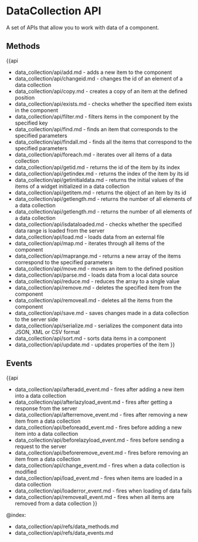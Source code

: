 DataCollection API
=================

A set of APIs that allow you to work with data of a component.

Methods
-----------

{{api
- data_collection/api/add.md - adds a new item to the component
- data_collection/api/changeid.md - changes the id of an element of a data collection
- data_collection/api/copy.md - creates a copy of an item at the defined position
- data_collection/api/exists.md - checks whether the specified item exists in the component
- data_collection/api/filter.md - filters items in the component by the specified key
- data_collection/api/find.md - finds an item that corresponds to the specified parameters
- data_collection/api/findall.md - finds all the items that correspond to the specified parameters
- data_collection/api/foreach.md - iterates over all items of a data collection
- data_collection/api/getid.md - returns the id of the item by its index
- data_collection/api/getindex.md - returns the index of the item by its id
- data_collection/api/getinitialdata.md - returns the initial values of the items of a widget initialized in a data collection
- data_collection/api/getitem.md - returns the object of an item by its id
- data_collection/api/getlength.md - returns the number of all elements of a data collection
- data_collection/api/getlength.md - returns the number of all elements of a data collection
- data_collection/api/isdataloaded.md - checks whether the specified data range is loaded from the server
- data_collection/api/load.md - loads data from an external file
- data_collection/api/map.md - iterates through all items of the component
- data_collection/api/maprange.md - returns a new array of the items correspond to the specified parameters
- data_collection/api/move.md - moves an item to the defined position
- data_collection/api/parse.md - loads data from a local data source
- data_collection/api/reduce.md - reduces the array to a single value
- data_collection/api/remove.md - deletes the specified item from the component
- data_collection/api/removeall.md - deletes all the items from the component
- data_collection/api/save.md - saves changes made in a data collection to the server side
- data_collection/api/serialize.md - serializes the component data into JSON, XML or CSV format
- data_collection/api/sort.md - sorts data items in a component
- data_collection/api/update.md - updates properties of the item
}}

Events
-------------

{{api
- data_collection/api/afteradd_event.md - fires after adding a new item into a data collection
- data_collection/api/afterlazyload_event.md - fires after getting a response from the server
- data_collection/api/afterremove_event.md - fires after removing a new item from a data collection
- data_collection/api/beforeadd_event.md - fires before adding a new item into a data collection
- data_collection/api/beforelazyload_event.md - fires before sending a request to the server
- data_collection/api/beforeremove_event.md - fires before removing an item from a data collection
- data_collection/api/change_event.md - fires when a data collection is modified
- data_collection/api/load_event.md - fires when items are loaded in a data collection
- data_collection/api/loaderror_event.md - fires when loading of data fails
- data_collection/api/removeall_event.md - fires when all items are removed from a data collection
}}



@index:
- data_collection/api/refs/data_methods.md
- data_collection/api/refs/data_events.md

